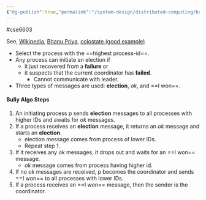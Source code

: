 ```yaml
---
{"dg-publish":true,"permalink":"/system-design/distributed-computing/bully-algorithm/"}
---
```


#cse6603 

See, [Wikipedia](https://en.wikipedia.org/wiki/Bully_algorithm), [Bhanu Priya](https://www.youtube.com/watch?v=R1FfoED7OGo), [colostate (good example)](https://www.cs.colostate.edu/~cs551/CourseNotes/Synchronization/BullyExample.html)

- Select the process with the ==highest process-id==.
- Any process can initiate an election if
    - it just recovered from a **failure** or 
    - it suspects that the current coordinator has **failed**.
	    - Cannot communicate with leader.
- Three types of messages are used: **election**, *ok*, and ==I won==.

#### Bully Algo Steps
1. An initiating process p sends **election** messages to all processes with higher IDs and awaits for *ok* messages.
2. If a process receives an **election** message, it returns an *ok* message and starts an **election**.
    - election message comes from process of lower IDs.
    - Repeat step 1.
3. If it receives any *ok* messages, it drops out and waits for an ==I won== message.
    - *ok* message comes from process having higher id.
4. If no *ok* messages are received, p becomes the coordinator and sends ==I won== to all processes with lower IDs.
5. If a process receives an ==I won== message, then the sender is the coordinator.